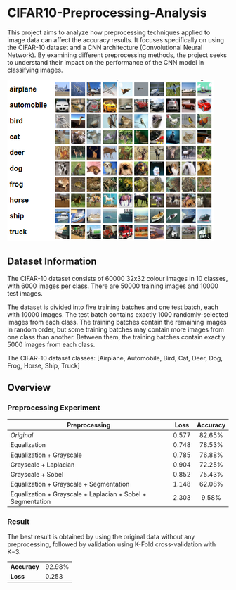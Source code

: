 # CIFAR10-Preprocessing-Analysis

This project aims to analyze how preprocessing techniques applied to image data can affect the accuracy results. It focuses specifically on using the CIFAR-10 dataset and a CNN architecture (Convolutional Neural Network). By examining different preprocessing methods, the project seeks to understand their impact on the performance of the CNN model in classifying images.

![CIFAR10](https://github.com/kevin-wijaya/CIFAR10-Preprocessing-Analysis/blob/main/image.png)

## Dataset Information

The CIFAR-10 dataset consists of 60000 32x32 colour images in 10 classes, with 6000 images per class. There are 50000 training images and 10000 test images.

The dataset is divided into five training batches and one test batch, each with 10000 images. The test batch contains exactly 1000 randomly-selected images from each class. The training batches contain the remaining images in random order, but some training batches may contain more images from one class than another. Between them, the training batches contain exactly 5000 images from each class.

The CIFAR-10 dataset classes: [Airplane, Automobile, Bird, Cat, Deer, Dog, Frog, Horse, Ship, Truck]

## Overview

### Preprocessing Experiment
<table>
  <thead><tr>
      <th>Preprocessing</th>
      <th>Loss</th>
      <th>Accuracy</th>
  </tr></thead>
  <tbody>
      <tr>
        <td align="left"><i>Original</i></td>
          <td align="center">0.577</td>
          <td align="center">82.65%</td>
      </tr>
      <tr>
          <td align="left">Equalization</td>
          <td align="center">0.748</td>
          <td align="center">78.53%</td>
      </tr>
      <tr>
          <td align="left">Equalization + Grayscale</td>
          <td align="center">0.785</td>
          <td align="center">76.88%</td>
      </tr>
      <tr>
          <td align="left">Grayscale + Laplacian</td>
          <td align="center">0.904</td>
          <td align="center">72.25%</td>
      </tr>
      <tr>
          <td align="left">Grayscale + Sobel</td>
          <td align="center">0.852</td>
          <td align="center">75.43%</td>
      </tr>
      <tr>
          <td align="left">Equalization + Grayscale + Segmentation</td>
          <td align="center">1.148</td>
          <td align="center">62.08%</td>
      </tr>
      <tr>
          <td align="left">Equalization + Grayscale + Laplacian + Sobel + Segmentation</td>
          <td align="center">2.303</td>
          <td align="center">9.58%</td>
      </tr>
  </tbody>
</table>

### Result
The best result is obtained by using the original data without any preprocessing, followed by validation using K-Fold cross-validation with K=3.
<table>
    <tr><td><b>Accuracy</b></td><td>92.98%</td></tr>
    <tr><td><b>Loss</b></td><td>0.253</td></tr>
</table>
